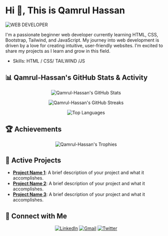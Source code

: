 # Hi  👋, This is Qamrul Hassan

![WEB DEVELOPER](https://pbs.twimg.com/profile_banners/247298919/1724349046/600x200)



I'm a passionate beginner web developer currently learning HTML, CSS, Bootstrap, Tailwind, and JavaScript. My journey into web development is driven by a love for creating intuitive, user-friendly websites. I’m excited to share my projects as I learn and grow in this field.
- Skills: HTML / CSS/ TAILWIND /JS



## 📊 Qamrul-Hassan's GitHub Stats & Activity

<p align="center">
  <img src="https://github-readme-stats.vercel.app/api?username=Qamrul-Hassan&show_icons=true&theme=default&count_private=true&include_all_commits=true&custom_title=YourName's GitHub Stats" alt="Qamrul-Hassan's GitHub Stats" />
</p>

<p align="center">
  <img src="https://github-readme-streak-stats.herokuapp.com/?user=Qamrul-Hassan&theme=tokyonight" alt="Qamrul-Hassan's GitHub Streaks" />
</p>

<p align="center">
  <img src="https://github-readme-stats.vercel.app/api/top-langs/?username=Qamrul-Hassan&layout=compact&theme=tokyonight&langs_count=8&hide=html" alt="Top Languages" />
</p>

## 🏆 Achievements

<p align="center">
  <img src="https://github-profile-trophy.vercel.app/?username=Qamrul-Hassan&theme=darkhub&column=7&no-frame=true&margin-w=15&margin-h=15" alt="Qamrul-Hassan's Trophies" />
</p>

## 🚀 Active Projects

- **[Project Name 1](https://github.com/Qamrul-Hassan/Project-Name-1)**: A brief description of your project and what it accomplishes.
- **[Project Name 2](https://github.com/Qamrul-Hassan/Project-Name-2)**: A brief description of your project and what it accomplishes.
- **[Project Name 3](https://github.com/Qamrul-Hassan/Project-Name-3)**: A brief description of your project and what it accomplishes.

## 🔗 Connect with Me

<p align="center">
  <a href="https://www.linkedin.com/in/Qamrul-Hassan"><img src="https://img.shields.io/badge/-LinkedIn-%230077B5?style=for-the-badge&logo=linkedin&logoColor=white" alt="LinkedIn"></a>
  <a href="mailto:your.email@example.com"><img src="https://img.shields.io/badge/-Gmail-%23D14836?style=for-the-badge&logo=gmail&logoColor=white" alt="Gmail"></a>
  <a href="https://twitter.com/Qamrul-Hassan"><img src="https://img.shields.io/badge/-Twitter-%231DA1F2?style=for-the-badge&logo=twitter&logoColor=white" alt="Twitter"></a>
</p>
